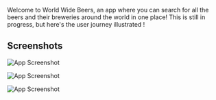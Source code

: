 Welcome to World Wide Beers, an app where you can search for all the beers and their breweries around the world in one place!
This is still in progress, but here's the user journey illustrated !

## Screenshots

![App Screenshot](https://github.com/Edouarddm/wwbeers/assets/122105569/0298c62c-8e7e-411a-b5b0-b2dc8a44ab70)

![App Screenshot](https://github.com/Edouarddm/wwbeers/assets/122105569/172e5f6c-408f-4d83-8aba-20cd55f6d5dc)

![App Screenshot](https://github.com/Edouarddm/wwbeers/assets/122105569/16b94348-2f55-4fee-9e65-3d547792276d)
